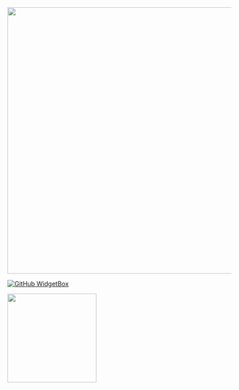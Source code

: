 <img src="https://github-widgetbox.vercel.app/api/profile?username=YuuraHz&data=followers,repositories,stars,commits" width="600">

[![GitHub WidgetBox](https://github-widgetbox.vercel.app/api/skills?names=js,python,html,css,json,shell,go)](https://github.com/YuuraHz)

<img style="height: 200px" src="https://bad-apple-github-readme.vercel.app/api?show_bg=1&username=YuuraHz"></a>